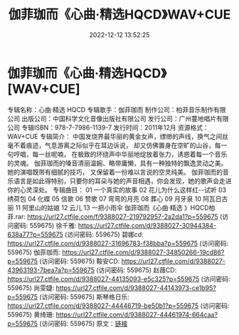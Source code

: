 ﻿---
title: 伽菲珈而《心曲·精选HQCD》WAV+CUE
date: 2022-12-12 13:52:25
categories: WAV车载音乐、镜像
tags: 华语中文
---
# 伽菲珈而《心曲·精选HQCD》[WAV+CUE]

专辑名称：心曲·精选 HQCD
专辑歌手：伽菲珈而
制作公司：柏菲音乐制作有限公司
出版公司：中国科学文化音像出版社有限公司
发行公司：广州蔓地唱片有限公司
专辑ISBN：978-7-7986-1139-7
发行时间：2011年12月
资源格式：WAV+CUE
专辑简介：
中国发烧界最华丽的黄金女声，缥缈的声线，换气之间丝毫不着痕迹，气息游离之际似乎在耳边诉说，
却又仿佛置身在空旷的山谷，每一句哼唱，每一丝呢喃，
在极致的环绕声中华丽地绽放着张力，诱惑着每一个音乐的灵魂。
伽菲珈而的嗓音清丽温婉、略带庸懒，具有一种独特的飘逸灵动之美。她的演唱既带有细腻的技巧，
又保留着一份难以言说的空灵纯美。
伽菲珈而的音乐语言是如此得特别，只要你的耳朵与她的声音相遇，你会发现，她的歌声会走进你的心灵深处。
专辑曲目：
01 一个真实的故事
02 花儿为什么这样红--试听
03 绣荷包
04 化蝶
05 信歌
06 赞歌
07 弯弯的月亮
08 葬心
09 月牙泉
10 阿瓦日古丽
11 阿里山的姑娘
12 云儿
13 一把小雨伞
伽菲珈而《心曲·精选 》HQCD柏菲.rar: https://url27.ctfile.com/f/9388027-219792957-2a2da1?p=559675
(访问密码: 559675)
徐千雅: https://url27.ctfile.com/d/9388027-30944384-638a77?p=559675
(访问密码: 559675)
碧娜cd: https://url27.ctfile.com/d/9388027-31696783-f38bba?p=559675
(访问密码: 559675)
伽菲珈而: https://url27.ctfile.com/d/9388027-34850266-19cd86?p=559675
(访问密码: 559675)
鞍安CD: https://url27.ctfile.com/d/9388027-43963193-7bea7a?p=559675
(访问密码: 559675)
赵薇CD: https://url27.ctfile.com/d/9388027-44135093-e5c325?p=559675
(访问密码: 559675)
尚雯婕: https://url27.ctfile.com/d/9388027-44143973-ce1b95?p=559675
(访问密码: 559675)
斯琴格日乐: https://url27.ctfile.com/d/9388027-44446719-be50b1?p=559675
(访问密码: 559675)
黄绮珊: https://url27.ctfile.com/d/9388027-44461974-664caa?p=559675
(访问密码: 559675)
原文：[链接](https://blog.sina.com.cn/s/blog_1647c7e76010310kl.html)